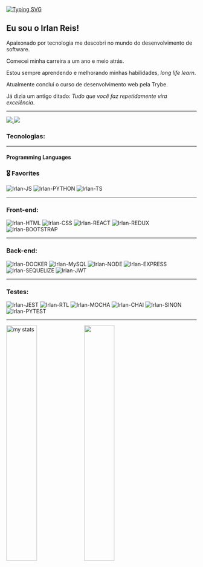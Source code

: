 [![Typing SVG](<https://readme-typing-svg.herokuapp.com?font=Montserrat+Alternates&size=30&duration=2000&pause=1500&color=8C03C0&width=520&lines=Ol%C3%A1!+%F0%9F%91%8B+;Seja+bem+vindo(a)+ao+meu+github!>)](https://git.io/typing-svg)

## Eu sou o Irlan Reis!

Apaixonado por tecnologia me descobri no mundo do desenvolvimento de software.

Comecei minha carreira a um ano e meio atrás.

Estou sempre aprendendo e melhorando minhas habilidades, _long life learn_.

Atualmente concluí o curso de desenvolvimento web pela Trybe.

Já dizia um antigo ditado: _Tudo que você faz repetidamente vira excelência_.

---

<div> 
  <a href="https://irlanreis15@gmail.com">
   <img src="https://img.shields.io/badge/-Gmail-%23E4405F?style=for-the-badge&logo=gmail&logoColor=white">
 </a>
  <a href="https://www.linkedin.com/in/irlanreis/">
   <img src="https://img.shields.io/badge/-LinkedIn-%230077B5?style=for-the-badge&logo=linkedin&logoColor=white">
 </a>
</div>

### Tecnologias:

---

#### Programming Languages

### 🎖 Favorites

<div style="display: inline_block">
  <img alt="Irlan-JS" src="https://img.shields.io/badge/JavaScript-F7DF1E?style=for-the-badge&logo=javascript&logoColor=black" />
  <img alt="Irlan-PYTHON" src="https://img.shields.io/static/v1?style=for-the-badge&message=Python&color=3776AB&logo=Python&logoColor=FFFFFF&label=" />
  <img alt="Irlan-TS" src="https://img.shields.io/badge/TypeScript-007ACC?style=for-the-badge&logo=typescript&logoColor=white" />
</div>

---

### Front-end:

<div style="display: inline_block">
  <img alt="Irlan-HTML" src="https://img.shields.io/badge/HTML5-E34F26?style=for-the-badge&logo=html5&logoColor=white" />
  <img alt="Irlan-CSS" src="https://img.shields.io/badge/CSS3-1572B6?style=for-the-badge&logo=css3&logoColor=white" />
  <img alt="Irlan-REACT" src="https://img.shields.io/badge/React-20232A?style=for-the-badge&logo=react&logoColor=61DAFB" />
  <img alt="Irlan-REDUX" src="https://img.shields.io/badge/Redux-593D88?style=for-the-badge&logo=redux&logoColor=white" />
  <img alt="Irlan-BOOTSTRAP" src="https://img.shields.io/badge/Bootstrap-563D7C?style=for-the-badge&logo=bootstrap&logoColor=white" />
</div>

---

### Back-end:

<div style="display: inline_block">
  <img alt="Irlan-DOCKER" src="https://img.shields.io/badge/Docker-2CA5E0?style=for-the-badge&logo=docker&logoColor=white" />
  <img alt="Irlan-MySQL" src="https://img.shields.io/badge/MySQL-005C84?style=for-the-badge&logo=mysql&logoColor=white" />
  <img alt="Irlan-NODE" src="https://img.shields.io/badge/Node.js-43853D?style=for-the-badge&logo=node.js&logoColor=white" />
  <img alt="Irlan-EXPRESS" src="https://img.shields.io/badge/Express.js-000000?style=for-the-badge&logo=express&logoColor=white" />
  <img alt="Irlan-SEQUELIZE" src="https://img.shields.io/badge/Sequelize-52B0E7?style=for-the-badge&logo=Sequelize&logoColor=white" />
  <img alt="Irlan-JWT" src="https://img.shields.io/badge/JWT-000000?style=for-the-badge&logo=JSON%20web%20tokens&logoColor=white" />
</div>

---

### Testes:

<div style="display: inline_block">
  <img alt="Irlan-JEST" src="https://img.shields.io/badge/Jest-C21325?style=for-the-badge&logo=jest&logoColor=white" />
  <img alt="Irlan-RTL" src="https://img.shields.io/badge/React_Testing_Library-E33332?style=for-the-badge&logo=TestingLibrary&logoColor=white" />
  <img alt="Irlan-MOCHA" src="https://img.shields.io/badge/Mocha-8D6748?style=for-the-badge&logo=Mocha&logoColor=white" />
  <img alt="Irlan-CHAI" src="https://img.shields.io/badge/chai-A30701?style=for-the-badge&logo=chai&logoColor=white" />
  <img alt="Irlan-SINON" src="https://img.shields.io/badge/sinon-323330?style=for-the-badge&logo=sinon" />
  <img alt="Irlan-PYTEST" src="https://img.shields.io/static/v1?style=for-the-badge&message=Pytest&color=0A9EDC&logo=Pytest&logoColor=FFFFFF&label=" />
</div>

---

<div style="display: inline_block">
  
  <img alt="my stats" aling="left" width="40%" src="https://github-readme-stats.vercel.app/api/top-langs/?username=irlanreis&hide=jupyter%20notebook,objective-c&langs_count=10&layout=compact&theme=dracula"/>
  
  <img alf="top langs" aling="left" width="40%" src="https://github-readme-stats.vercel.app/api?username=irlanreis&show_icons=true&theme=dracula"/>
  
</div>
